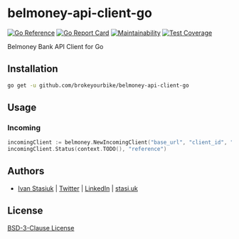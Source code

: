 # belmoney-api-client-go

[![Go Reference](https://pkg.go.dev/badge/github.com/brokeyourbike/belmoney-api-client-go.svg)](https://pkg.go.dev/github.com/brokeyourbike/belmoney-api-client-go)
[![Go Report Card](https://goreportcard.com/badge/github.com/brokeyourbike/belmoney-api-client-go)](https://goreportcard.com/report/github.com/brokeyourbike/belmoney-api-client-go)
[![Maintainability](https://api.codeclimate.com/v1/badges/321d87519cc32e2f86c5/maintainability)](https://codeclimate.com/github/brokeyourbike/belmoney-api-client-go/maintainability)
[![Test Coverage](https://api.codeclimate.com/v1/badges/321d87519cc32e2f86c5/test_coverage)](https://codeclimate.com/github/brokeyourbike/belmoney-api-client-go/test_coverage)

Belmoney Bank API Client for Go

## Installation

```bash
go get -u github.com/brokeyourbike/belmoney-api-client-go
```

## Usage

### Incoming

```go
incomingClient := belmoney.NewIncomingClient("base_url", "client_id", "client_secret")
incomingClient.Status(context.TODO(), "reference")
```

## Authors
- [Ivan Stasiuk](https://github.com/brokeyourbike) | [Twitter](https://twitter.com/brokeyourbike) | [LinkedIn](https://www.linkedin.com/in/brokeyourbike) | [stasi.uk](https://stasi.uk)

## License
[BSD-3-Clause License](https://github.com/brokeyourbike/belmoney-api-client-go/blob/main/LICENSE)
